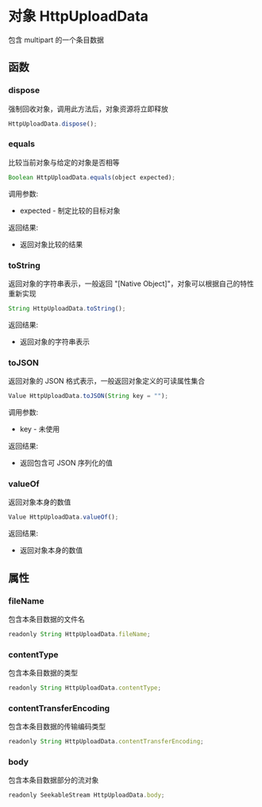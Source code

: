 # 对象 HttpUploadData
包含 multipart 的一个条目数据

## 函数
        
### dispose
强制回收对象，调用此方法后，对象资源将立即释放
```JavaScript
HttpUploadData.dispose();
```

### equals
比较当前对象与给定的对象是否相等
```JavaScript
Boolean HttpUploadData.equals(object expected);
```

调用参数:
* expected - 制定比较的目标对象

返回结果:
* 返回对象比较的结果

### toString
返回对象的字符串表示，一般返回 &#34;[Native Object]&#34;，对象可以根据自己的特性重新实现
```JavaScript
String HttpUploadData.toString();
```

返回结果:
* 返回对象的字符串表示

### toJSON
返回对象的 JSON 格式表示，一般返回对象定义的可读属性集合
```JavaScript
Value HttpUploadData.toJSON(String key = "");
```

调用参数:
* key - 未使用

返回结果:
* 返回包含可 JSON 序列化的值

### valueOf
返回对象本身的数值
```JavaScript
Value HttpUploadData.valueOf();
```

返回结果:
* 返回对象本身的数值

## 属性
        
### fileName
包含本条目数据的文件名
```JavaScript
readonly String HttpUploadData.fileName;
```

### contentType
包含本条目数据的类型
```JavaScript
readonly String HttpUploadData.contentType;
```

### contentTransferEncoding
包含本条目数据的传输编码类型
```JavaScript
readonly String HttpUploadData.contentTransferEncoding;
```

### body
包含本条目数据部分的流对象
```JavaScript
readonly SeekableStream HttpUploadData.body;
```

